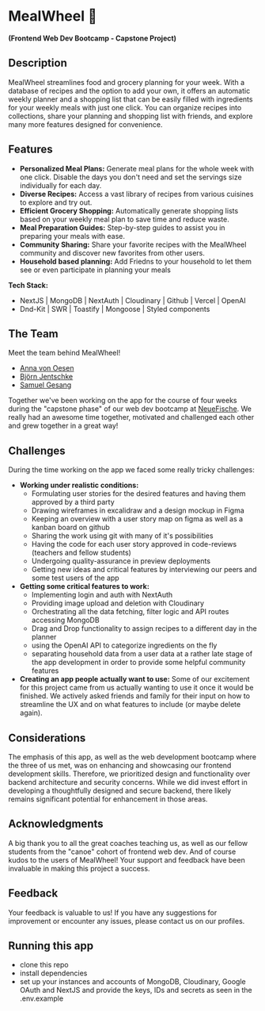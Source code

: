 # MealWheel 🥗

**(Frontend Web Dev Bootcamp - Capstone Project)**

## Description

MealWheel streamlines food and grocery planning for your week. With a database of recipes and the option to add your own, it offers an automatic weekly planner and a shopping list that can be easily filled with ingredients for your weekly meals with just one click. You can organize recipes into collections, share your planning and shopping list with friends, and explore many more features designed for convenience.

## Features

- **Personalized Meal Plans:** Generate meal plans for the whole week with one click. Disable the days you don't need and set the servings size individually for each day.
- **Diverse Recipes:** Access a vast library of recipes from various cuisines to explore and try out.
- **Efficient Grocery Shopping:** Automatically generate shopping lists based on your weekly meal plan to save time and reduce waste.
- **Meal Preparation Guides:** Step-by-step guides to assist you in preparing your meals with ease.
- **Community Sharing:** Share your favorite recipes with the MealWheel community and discover new favorites from other users.
- **Household based planning:** Add Friedns to your household to let them see or even participate in planning your meals

**Tech Stack:**

- NextJS | MongoDB | NextAuth | Cloudinary | Github | Vercel | OpenAI
- Dnd-Kit | SWR | Toastify | Mongoose | Styled components

## The Team

Meet the team behind MealWheel!

- [Anna von Oesen](https://github.com/avoesen)
- [Björn Jentschke](https://github.com/Bjoern-Jentschke)
- [Samuel Gesang](https://github.com/gcode-de)

Together we've been working on the app for the course of four weeks during the "capstone phase" of our web dev bootcamp at [NeueFische](https://github.com/neuefische).
We really had an awesome time together, motivated and challenged each other and grew together in a great way!

## Challenges

During the time working on the app we faced some really tricky challenges:

- **Working under realistic conditions:**
  - Formulating user stories for the desired features and having them approved by a third party
  - Drawing wireframes in excalidraw and a design mockup in Figma
  - Keeping an overview with a user story map on figma as well as a kanban board on github
  - Sharing the work using git with many of it's possibilities
  - Having the code for each user story approved in code-reviews (teachers and fellow students)
  - Undergoing quality-assurance in preview deployments
  - Getting new ideas and critical features by interviewing our peers and some test users of the app
- **Getting some critical features to work:**
  - Implementing login and auth with NextAuth
  - Providing image upload and deletion with Cloudinary
  - Orchestrating all the data fetching, filter logic and API routes accessing MongoDB
  - Drag and Drop functionality to assign recipes to a different day in the planner
  - using the OpenAI API to categorize ingredients on the fly
  - separating household data from a user data at a rather late stage of the app development in order to provide some helpful community features 
- **Creating an app people actually want to use:**
  Some of our excitement for this project came from us actually wanting to use it once it would be finished.
  We actively asked friends and family for their input on how to streamline the UX and on what features to include (or maybe delete again).

## Considerations

The emphasis of this app, as well as the web development bootcamp where the three of us met, was on enhancing and showcasing our frontend development skills. Therefore, we prioritized design and functionality over backend architecture and security concerns. While we did invest effort in developing a thoughtfully designed and secure backend, there likely remains significant potential for enhancement in those areas.

## Acknowledgments

A big thank you to all the great coaches teaching us, as well as our fellow students from the "canoe" cohort of frontend web dev.
And of course kudos to the users of MealWheel!
Your support and feedback have been invaluable in making this project a success.

## Feedback

Your feedback is valuable to us! If you have any suggestions for improvement or encounter any issues, please contact us on our profiles.

## Running this app

- clone this repo
- install dependencies
- set up your instances and accounts of MongoDB, Cloudinary, Google OAuth and NextJS and provide the keys, IDs and secrets as seen in the .env.example
